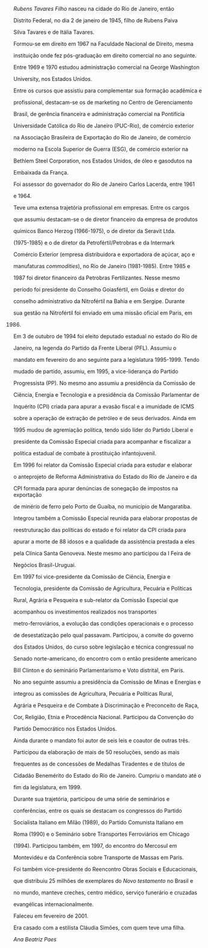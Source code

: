 

*Rubens Tavares Filho* nasceu na cidade do Rio de Janeiro, então

Distrito Federal, no dia 2 de janeiro de 1945, filho de Rubens Paiva

Silva Tavares e de Itália Tavares.



Formou-se em direito em 1967 na Faculdade Nacional de Direito, mesma

instituição onde fez pós-graduação em direito comercial no ano seguinte.

Entre 1969 e 1970 estudou administração comercial na George Washington

University, nos Estados Unidos.



Entre os cursos que assistiu para complementar sua formação acadêmica e

profissional, destacam-se os de marketing no Centro de Gerenciamento

Brasil, de gerência financeira e administração comercial na Pontifícia

Universidade Católica do Rio de Janeiro (PUC-Rio), de comércio exterior

na Associação Brasileira de Exportação do Rio de Janeiro, de comércio

moderno na Escola Superior de Guerra (ESG), de comércio exterior na

Bethlem Steel Corporation, nos Estados Unidos, de óleo e gasodutos na

Embaixada da França.



Foi assessor do governador do Rio de Janeiro Carlos Lacerda, entre 1961

e 1964.



Teve uma extensa trajetória profissional em empresas. Entre os cargos

que assumiu destacam-se o de diretor financeiro da empresa de produtos

químicos Banco Herzog (1966-1975), o de diretor da Seravit Ltda.

(1975-1985) e o de diretor da Petrofértil/Petrobras e da Intermark

Comércio Exterior (empresa distribuidora e exportadora de açúcar, aço e

manufaturas *commodities*), no Rio de Janeiro (1981-1985). Entre 1985 e

1987 foi diretor financeiro da Petrobras Fertilizantes. Nesse mesmo

período foi presidente do Conselho Goiasfértil, em Goiás e diretor do

conselho administrativo da Nitrofértil na Bahia e em Sergipe. Durante

sua gestão na Nitrofértil foi enviado em uma missão oficial em Paris, em

1986.



Em 3 de outubro de 1994 foi eleito deputado estadual no estado do Rio de

Janeiro, na legenda do Partido da Frente Liberal (PFL). Assumiu o

mandato em fevereiro do ano seguinte para a legislatura 1995-1999. Tendo

mudado de partido, assumiu, em 1995, a vice-liderança do Partido

Progressista (PP). No mesmo ano assumiu a presidência da Comissão de

Ciência, Energia e Tecnologia e a presidência da Comissão Parlamentar de

Inquérito (CPI) criada para apurar a evasão fiscal e a imunidade de ICMS

sobre a operação de extração de petróleo e de seus derivados. Ainda em

1995 mudou de agremiação política, tendo sido líder do Partido Liberal e

presidente da Comissão Especial criada para acompanhar e fiscalizar a

política estadual de combate à prostituição infantojuvenil.



Em 1996 foi relator da Comissão Especial criada para estudar e elaborar

o anteprojeto de Reforma Administrativa do Estado do Rio de Janeiro e da

CPI formada para apurar denúncias de sonegação de impostos na exportação

de minério de ferro pelo Porto de Guaíba, no município de Mangaratiba.

Integrou também a Comissão Especial reunida para elaborar propostas de

reestruturação das políticas do estado e foi relator da CPI criada para

apurar a morte de 88 idosos e a qualidade da assistência prestada a eles

pela Clínica Santa Genoveva. Neste mesmo ano participou da I Feira de

Negócios Brasil-Uruguai.



Em 1997 foi vice-presidente da Comissão de Ciência, Energia e

Tecnologia, presidente da Comissão de Agricultura, Pecuária e Políticas

Rural, Agrária e Pesqueira e sub-relator da Comissão Especial que

acompanhou os investimentos realizados nos transportes

metro-ferroviários, a evolução das condições operacionais e o processo

de desestatização pelo qual passavam. Participou, a convite do governo

dos Estados Unidos, do curso sobre legislação e técnica congressual no

Senado norte-americano, do encontro com o então presidente americano

Bill Clinton e do seminário Parlamentarismo e Voto distrital, em Paris.



No ano seguinte assumiu a presidência da Comissão de Minas e Energias e

integrou as comissões de Agricultura, Pecuária e Políticas Rural,

Agrária e Pesqueira e de Combate à Discriminação e Preconceito de Raça,

Cor, Religião, Etnia e Procedência Nacional. Participou da Convenção do

Partido Democrático nos Estados Unidos.



Ainda durante o mandato foi autor de seis leis e coautor de outras três.

Participou da elaboração de mais de 50 resoluções, sendo as mais

frequentes as de concessões de Medalhas Tiradentes e de títulos de

Cidadão Benemérito do Estado do Rio de Janeiro. Cumpriu o mandato até o

fim da legislatura, em 1999.



Durante sua trajetória, participou de uma série de seminários e

conferências, entre os quais se destacam os congressos do Partido

Socialista Italiano em Milão (1989), do Partido Comunista Italiano em

Roma (1990) e o Seminário sobre Transportes Ferroviários em Chicago

(1994). Participou também, em 1997, do encontro do Mercosul em

Montevidéu e da Conferência sobre Transporte de Massas em Paris.



Foi também vice-presidente do Reencontro Obras Sociais e Educacionais,

que distribuiu 25 milhões de exemplares do *Novo testamento* no Brasil e

no mundo, manteve creches, centro médico, serviço funerário e cruzadas

evangélicas internacionalmente.



Faleceu em fevereiro de 2001.



Era casado com a estilista Cláudia Simões, com quem teve uma filha.



*Ana Beatriz Paes*




